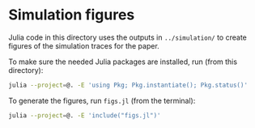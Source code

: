 # Simulation figures

Julia code in this directory uses the outputs in `../simulation/`
to create figures of the simulation traces for the paper.

To make sure the needed Julia packages are installed, run (from this directory):

```bash
julia --project=@. -E 'using Pkg; Pkg.instantiate(); Pkg.status()'
```

To generate the figures, run `figs.jl` (from the terminal):
```bash
julia --project=@. -E 'include("figs.jl")'
```

